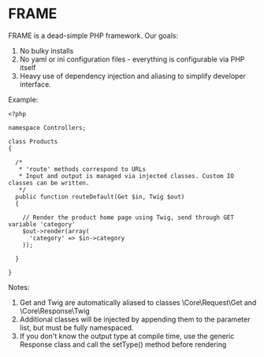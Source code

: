 FRAME
=====

FRAME is a dead-simple PHP framework. Our goals:

1. No bulky installs
2. No yaml or ini configuration files - everything is configurable via PHP itself
3. Heavy use of dependency injection and aliasing to simplify developer interface.

Example:

```
<?php

namespace Controllers;

class Products
{

  /*
   * 'route' methods correspond to URLs
   * Input and output is managed via injected classes. Custom IO classes can be written.
   */
  public function routeDefault(Get $in, Twig $out)
  {

    // Render the product home page using Twig, send through GET variable 'category'
    $out->render(array(
      'category' => $in->category
    ));

  }

}
```

Notes:

1. Get and Twig are automatically aliased to classes \Core\Request\Get and \Core\Response\Twig
2. Additional classes will be injected by appending them to the parameter list, but must be fully namespaced.
3. If you don't know the output type at compile time, use the generic Response class and call the setType() method before rendering
